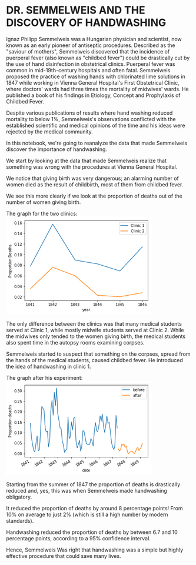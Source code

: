 # DR. SEMMELWEIS AND THE DISCOVERY OF HANDWASHING 

Ignaz Philipp Semmelweis was a Hungarian physician and scientist, now known as an early pioneer of antiseptic procedures. Described as the "saviour of mothers", Semmelweis discovered that the incidence of puerperal fever (also known as "childbed fever") could be drastically cut by the use of hand disinfection in obstetrical clinics. Puerperal fever was common in mid-19th-century hospitals and often fatal. Semmelweis proposed the practice of washing hands with chlorinated lime solutions in 1847 while working in Vienna General Hospital's First Obstetrical Clinic, where doctors' wards had three times the mortality of midwives' wards. He published a book of his findings in Etiology, Concept and Prophylaxis of Childbed Fever.

Despite various publications of results where hand washing reduced mortality to below 1%, Semmelweis's observations conflicted with the established scientific and medical opinions of the time and his ideas were rejected by the medical community.


In this notebook, we're going to reanalyze the data that made Semmelweis discover the importance of handwashing. 

We start by looking at the data that made Semmelweis realize that something was wrong with the procedures at Vienna General Hospital.

We notice that giving birth was very dangerous; an alarming number of women died as the result of childbirth, most of them from childbed fever.

We see this more clearly if we look at the proportion of deaths out of the number of women giving birth.

The graph for the two clinics:
![alt text](https://github.com/arjuaman/SEMMELWEIS-AND-THE-DISCOVERY-OF-HANDWASHING/blob/master/prop.png)

The only difference between the clinics was that many medical students served at Clinic 1, while mostly midwife students served at Clinic 2. While the midwives only tended to the women giving birth, the medical students also spent time in the autopsy rooms examining corpses.

Semmelweis started to suspect that something on the corpses, spread from the hands of the medical students, caused childbed fever.
He introduced the idea of handwashing in clinic 1.

The graph after his experiment:
![alt_text](https://github.com/arjuaman/SEMMELWEIS-AND-THE-DISCOVERY-OF-HANDWASHING/blob/master/before_After_handwash.png)

Starting from the summer of 1847 the proportion of deaths is drastically reduced and, yes, this was when Semmelweis made handwashing obligatory.

It reduced the proportion of deaths by around 8 percentage points! From 10% on average to just 2% (which is still a high number by modern standards).

Handwashing reduced the proportion of deaths by between 6.7 and 10 percentage points, according to a 95% confidence interval.

Hence, Semmelweis Was right that handwashing was a simple but highly effective procedure that could save many lives.
